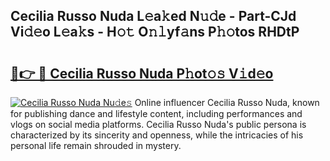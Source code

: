 ## Cecilia Russo Nuda L𝚎a𝚔ed N𝚞𝚍e - Part-CJd Vi𝚍𝚎o L𝚎a𝚔s - H𝚘𝚝 O𝚗𝚕yf𝚊ns P𝚑𝚘tos RHDtP

# <h2><a href="http://kfa0wq.oniu.top/?m=Cecilia+Russo+Nuda">🔗👉 🔴 Cecilia Russo Nuda P𝚑ot𝚘𝚜 V𝚒d𝚎o</a></h2>

[![Cecilia Russo Nuda Nu𝚍e𝚜](https://i.imgur.com/0qMVB7G.gif)](http://kfa0wq.oniu.top/?m=Cecilia+Russo+Nuda)
Online influencer Cecilia Russo Nuda, known for publishing dance and lifestyle content, including performances and vlogs on social media platforms. Cecilia Russo Nuda's public persona is characterized by its sincerity and openness, while the intricacies of his personal life remain shrouded in mystery.  
